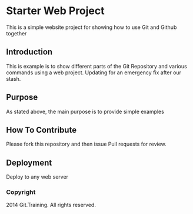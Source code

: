 # Starter Web Project

This is a simple website project for showing how to use Git and Github together

## Introduction

This is example is to show different parts of the Git Repository and various commands
using a web project.  Updating for an emergency fix after our stash.
## Purpose

As stated above, the main purpose is to provide simple
examples 

## How To Contribute

Please fork this repository and then issue Pull requests for
review.

## Deployment
Deploy to any web server

### Copyright

2014 Git.Training. All rights reserved.